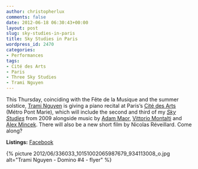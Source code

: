 ```yaml
---
author: christopherlux
comments: false
date: 2012-06-18 06:30:43+00:00
layout: post
slug: sky-studies-in-paris
title: Sky Studies in Paris
wordpress_id: 2470
categories:
- Performances
tags:
- Cité des Arts
- Paris
- Three Sky Studies
- Trami Nguyen
---
```


This Thursday, coinciding with the Fête de la Musique and the summer solstice, [Trami Nguyen](http://www.trami-nguyen.com/) is giving a piano recital at Paris’s [Cité des Arts](http://www.citedesartsparis.net/) (Métro Pont Marie), which will include the second and third of my [_Sky Studies_](/2009/12/three-sky-studies/) from 2009 alongside music by [Adam Maor](http://www.archipel.org/2010/index.php?top=3&sub=0&id=a5940), [Vittorio Montalti](http://www.vittoriomontalti.com/) and [Alex Mincek](https://web.archive.org/web/20120721011647/http://www.alexmincek.com/). There will also be a new short film by Nicolas Réveillard. Come along?

**Listings:** [Facebook](http://www.facebook.com/events/247297432049484/)

{% picture 2012/06/336033_10151002065987679_934113008_o.jpg alt="Trami Nguyen - Domino #4 - flyer" %}
